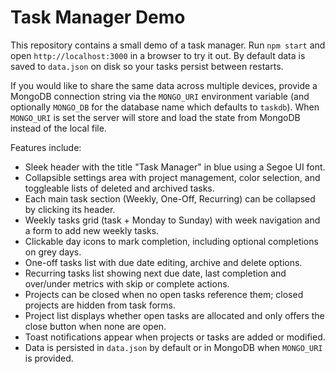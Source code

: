 # Task Manager Demo

This repository contains a small demo of a task manager. Run `npm start` and open `http://localhost:3000` in a browser to try it out. By default data is saved to `data.json` on disk so your tasks persist between restarts.

If you would like to share the same data across multiple devices, provide a MongoDB connection string via the `MONGO_URI` environment variable (and optionally `MONGO_DB` for the database name which defaults to `taskdb`). When `MONGO_URI` is set the server will store and load the state from MongoDB instead of the local file.

Features include:

- Sleek header with the title "Task Manager" in blue using a Segoe UI font.
- Collapsible settings area with project management, color selection, and toggleable lists of deleted and archived tasks.
- Each main task section (Weekly, One-Off, Recurring) can be collapsed by clicking its header.
- Weekly tasks grid (task + Monday to Sunday) with week navigation and a form to add new weekly tasks.
- Clickable day icons to mark completion, including optional completions on grey days.
- One-off tasks list with due date editing, archive and delete options.
- Recurring tasks list showing next due date, last completion and over/under metrics with skip or complete actions.
- Projects can be closed when no open tasks reference them; closed projects are hidden from task forms.
- Project list displays whether open tasks are allocated and only offers the close button when none are open.
- Toast notifications appear when projects or tasks are added or modified.
- Data is persisted in `data.json` by default or in MongoDB when `MONGO_URI` is provided.
